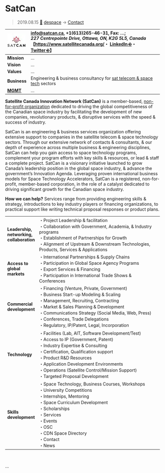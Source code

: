 # SatCan
> 2019.08.15 [🚀](../../../index/index.md) [despace](../index.md) → [Contact](../contact.md)

|[![](../f/contact/s/satcan_logo1_thumb.webp)](../f/contact/s/satcan_logo1.webp)|<info@satcan.ca>, +1(613)265-46-31, Fax: …;<br> *227 Centrepointe Drive, Ottawa, ON, K2G 5L5, Canada*<br> 【<https://www.satellitecanada.org/>・ [LinkedIn ⎆](https://www.linkedin.com/company/satellite-canada-innovation-network/)・ [Twitter ⎆](https://twitter.com/SatelliteCanada)】|
|:-|:-|
|**Mission**|…|
|**Vision**|…|
|**Values**|…|
|**Business**|Engineering & business consultancy for [sat telecom & space tech](../sc.md) sectors|
|**[MGMT](../mgmt.md)**|…|

**Satellite Canada Innovation Network (SatCan)** is a member-based, [non-for-profit organization](../nonprof_org.md) dedicated to driving the global competitiveness of the Canadian space industry by facilitating the development of new companies, revolutionary products, & disruptive services with the speed & success of industry.

SatCan is an engineering & business services organization offering extensive support to companies in the satellite telecom & space technology sectors. Through our extensive network of contacts & consultants, & our depth of experience across multiple business & engineering disciplines, SatCan can help you gain access to space technology programs, complement your program efforts with key skills & resources, or lead & staff a complete project. SatCan is a visionary initiative launched to grow Canada’s leadership position in the global space industry, & advance the government’s Innovation Agenda. Leveraging proven international business models for Space Technology Accelerators, SatCan is a registered, non-for-profit, member-based corporation, in the role of a catalyst dedicated to driving significant growth for the Canadian space industry.

**How we can help?** Services range from providing engineering skills & strategy, introductions to key industry players or financing organizations, to practical support like writing technical proposal responses or product plans.

| | |
|:-|:-|
|**Leadership,<br> networking,<br> collaboration**|・Project Leadership & facilitation<br> ・Collaboration with Government, Academia, & Industry programs<br> ・Establishment of Partnerships for Growth<br> ・Alignment of Upstream & Downstream Technologies, Products, Services & Applications|
|**Access to<br> global<br> markets**|・International Partnerships & Supply Chains<br> ・Participation in Global Space Agency Programs<br> ・Export Services & Financing<br> ・Participation in International Trade Shows & Conferences|
|**Commercial<br> development**|・Financing (Venture, Private, Government)<br> ・Business Start-up Modeling & Scaling<br> ・Management, Recruiting, Contracting<br> ・Market & Sales Planning & Development<br> ・Communications Strategy (Social Media, Web, Press)<br> ・Conferences, Trade Delegations<br> ・Regulatory, IP/Patent, Legal, Incorporation|
|**Technology**|・Facilities (Lab, AIT, Software Development/Test)<br> ・Access to IP (Government, Patent)<br> ・Industry Expertise & Consulting<br> ・Certification, Qualification support<br> ・Product R&D Resources<br> ・Application Development Environments<br> ・Operations (Satellite Control/Mission Support)<br> ・Targeted Proposal Development|
|**Skills<br> development**|・Space Technology, Business Courses, Workshops<br> ・University Competitions<br> ・Internships, Mentoring<br> ・Space Curriculum Development<br> ・Scholarships<br> ・Services<br> ・Events<br> ・OSC<br> ・CDN Space Directory<br> ・Contact<br> ・News|


<p style="page-break-after:always"> </p>

…
